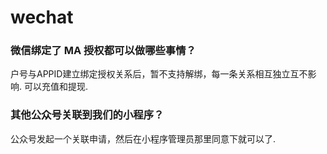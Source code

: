 # wechat

### 微信绑定了 MA 授权都可以做哪些事情？

户号与APPID建立绑定授权关系后，暂不支持解绑，每一条关系相互独立互不影响. 可以充值和提现.

### 其他公众号关联到我们的小程序？ 

公众号发起一个关联申请，然后在小程序管理员那里同意下就可以了.